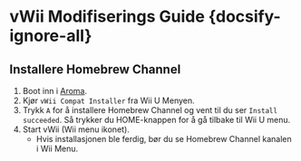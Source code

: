 # vWii Modifiserings Guide {docsify-ignore-all}

## Installere Homebrew Channel

1. Boot inn i [Aroma](browser-exploit).
2. Kjør `vWii Compat Installer` fra Wii U Menyen.
3. Trykk `A` for å installere Homebrew Channel og vent til du ser `Install succeeded`. Så trykker du HOME-knappen for å gå tilbake til Wii U menu.
4. Start vWii (Wii menu ikonet).
   - Hvis installasjonen ble ferdig, bør du se Homebrew Channel kanalen i Wii Menu.
